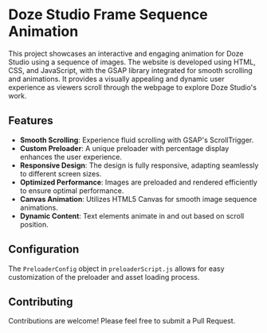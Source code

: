 # Doze Studio Frame Sequence Animation

This project showcases an interactive and engaging animation for Doze Studio using a sequence of images. The website is developed using HTML, CSS, and JavaScript, with the GSAP library integrated for smooth scrolling and animations. It provides a visually appealing and dynamic user experience as viewers scroll through the webpage to explore Doze Studio's work.

## Features

- **Smooth Scrolling**: Experience fluid scrolling with GSAP's ScrollTrigger.
- **Custom Preloader**: A unique preloader with percentage display enhances the user experience.
- **Responsive Design**: The design is fully responsive, adapting seamlessly to different screen sizes.
- **Optimized Performance**: Images are preloaded and rendered efficiently to ensure optimal performance.
- **Canvas Animation**: Utilizes HTML5 Canvas for smooth image sequence animations.
- **Dynamic Content**: Text elements animate in and out based on scroll position.

## Configuration

The `PreloaderConfig` object in `preloaderScript.js` allows for easy customization of the preloader and asset loading process.

## Contributing

Contributions are welcome! Please feel free to submit a Pull Request.